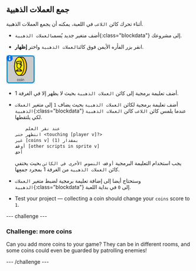 ## جمع العملات الذهبية

أثناء تحرك كائن `اللاعب` في اللعبة، يمكنه أن يجمع العملات الذهبية.

+ أضف متغير جديد يُسمى`العملات الذهبية`{:class="blockdata"} إلى مشروعك.

+ انقر بزر الفأره الأيمن فوق كائن`العملات الذهبية` واختر **إظهار**.

![screenshot](images/world-coins.png)

+ أضف تعليمة برمجية إلى كائن `العملات الذهبية` بحيث لا يظهر إلا في الغرفة 1.

+ أضف تعليمة برمجية لكائن `العملات الذهبية` بحيث يضاف `1` إلى متغير `العملات الذهبية`{:class="blockdata"} عندما يلمس كائن `اللاعب` كائن `العملات الذهبية` لكي يلتقطها.
    
    ```blocks
        عند نقر العلم 
    انتظهر حتى <touching [player v]?>
    غير [coins v] بمقدار (1)
    أوقف [other scripts in sprite v]
    أخفِ
    ```
    
    يجب استخدام التعليمة البرمجية `أوقف النصوص الأخرى في الكائن` بحيث يختفي كائن `العملات الذهبية` من الغرفة 1 بمجرد جمعِها.

+ وستحتاج أيضا إلى إضافة تعليمة برمجية لضبط متغير `العملات الذهبية`{:class="blockdata"} إلى `0` في بداية اللعبة.

+ Test your project — collecting a coin should change your `coins` score to `1`.

\--- challenge \---

### Challenge: more coins

Can you add more coins to your game? They can be in different rooms, and some coins could even be guarded by patrolling enemies!

\--- /challenge \---